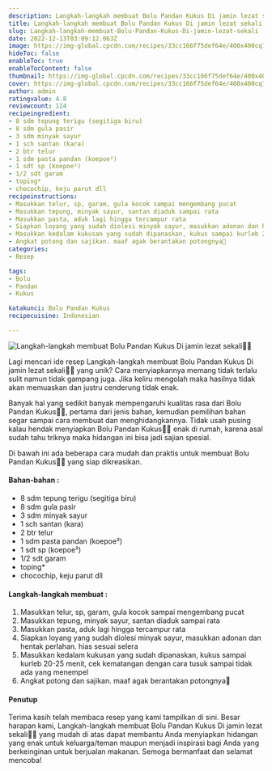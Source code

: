 ```yaml
---
description: Langkah-langkah membuat Bolu Pandan Kukus Di jamin lezat sekali"
title: Langkah-langkah membuat Bolu Pandan Kukus Di jamin lezat sekali
slug: Langkah-langkah-membuat-Bolu-Pandan-Kukus-Di-jamin-lezat-sekali
date: 2022-12-13T03:09:12.063Z
image: https://img-global.cpcdn.com/recipes/33cc166f75def64e/400x400cq70/photo.jpg
hideToc: false
enableToc: true
enableTocContent: false
thumbnail: https://img-global.cpcdn.com/recipes/33cc166f75def64e/400x400cq70/photo.jpg
cover: https://img-global.cpcdn.com/recipes/33cc166f75def64e/400x400cq70/photo.jpg
author: admin
ratingvalue: 4.8
reviewcount: 124
recipeingredient:
- 8 sdm tepung terigu (segitiga biru)
- 8 sdm gula pasir
- 3 sdm minyak sayur
- 1 sch santan (kara)
- 2 btr telur
- 1 sdm pasta pandan (koepoe²)
- 1 sdt sp (koepoe²)
- 1/2 sdt garam
- toping*
- chocochip, keju parut dll
recipeinstructions:
- Masukkan telur, sp, garam, gula kocok sampai mengembang pucat
- Masukkan tepung, minyak sayur, santan diaduk sampai rata
- Masukkan pasta, aduk lagi hingga tercampur rata
- Siapkan loyang yang sudah diolesi minyak sayur, masukkan adonan dan hentak perlahan. hias sesuai selera
- Masukkan kedalam kukusan yang sudah dipanaskan, kukus sampai kurleb 20-25 menit, cek kematangan dengan cara tusuk sampai tidak ada yang menempel
- Angkat potong dan sajikan. maaf agak berantakan potongnya🤭
categories:
- Resep

tags:
- Bolu
- Pandan
- Kukus

katakunci: Bolu Pandan Kukus
recipecuisine: Indonesian

---
```


![Langkah-langkah membuat Bolu Pandan Kukus Di jamin lezat sekali👩‍🍳](https://img-global.cpcdn.com/recipes/33cc166f75def64e/400x400cq70/photo.jpg)

Lagi mencari ide resep Langkah-langkah membuat Bolu Pandan Kukus Di jamin lezat sekali👩‍🍳 yang unik? Cara menyiapkannya memang tidak terlalu sulit namun tidak gampang juga. Jika keliru mengolah maka hasilnya tidak akan memuaskan dan justru cenderung tidak enak.

Banyak hal yang sedikit banyak mempengaruhi kualitas rasa dari Bolu Pandan Kukus👩‍🍳, pertama dari jenis bahan, kemudian pemilihan bahan segar sampai cara membuat dan menghidangkannya. Tidak usah pusing kalau hendak menyiapkan Bolu Pandan Kukus👩‍🍳 enak di rumah, karena asal sudah tahu triknya maka hidangan ini bisa jadi sajian spesial.

Di bawah ini ada beberapa cara mudah dan praktis untuk membuat Bolu Pandan Kukus👩‍🍳 yang siap dikreasikan.

<!--inarticleads1-->

#### Bahan-bahan :

- 8 sdm tepung terigu (segitiga biru)
- 8 sdm gula pasir
- 3 sdm minyak sayur
- 1 sch santan (kara)
- 2 btr telur
- 1 sdm pasta pandan (koepoe²)
- 1 sdt sp (koepoe²)
- 1/2 sdt garam
- toping*
- chocochip, keju parut dll

<!--inarticleads2-->

#### Langkah-langkah membuat :

1. Masukkan telur, sp, garam, gula kocok sampai mengembang pucat
1. Masukkan tepung, minyak sayur, santan diaduk sampai rata
1. Masukkan pasta, aduk lagi hingga tercampur rata
1. Siapkan loyang yang sudah diolesi minyak sayur, masukkan adonan dan hentak perlahan. hias sesuai selera
1. Masukkan kedalam kukusan yang sudah dipanaskan, kukus sampai kurleb 20-25 menit, cek kematangan dengan cara tusuk sampai tidak ada yang menempel
1. Angkat potong dan sajikan. maaf agak berantakan potongnya🤭

#### Penutup

Terima kasih telah membaca resep yang kami tampilkan di sini. Besar harapan kami, Langkah-langkah membuat Bolu Pandan Kukus Di jamin lezat sekali👩‍🍳 yang mudah di atas dapat membantu Anda menyiapkan hidangan yang enak untuk keluarga/teman maupun menjadi inspirasi bagi Anda yang berkeinginan untuk berjualan makanan. Semoga bermanfaat dan selamat mencoba!